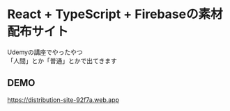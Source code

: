 # React + TypeScript + Firebaseの素材配布サイト

Udemyの講座でやったやつ  
「人間」とか「普通」とかで出てきます

## DEMO
https://distribution-site-92f7a.web.app